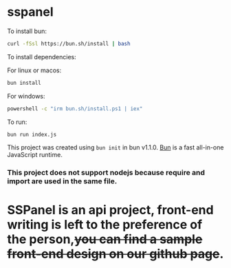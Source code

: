 # sspanel

To install bun:

```bash
curl -fSsl https://bun.sh/install | bash
```

To install dependencies:

For linux or macos:
```bash
bun install
```

For windows:

```bat
powershell -c "irm bun.sh/install.ps1 | iex"
```

To run:

```bash
bun run index.js
```

This project was created using `bun init` in bun v1.1.0. [Bun](https://bun.sh) is a fast all-in-one JavaScript runtime.

### This project does not support nodejs because require and import are used in the same file.

# SSPanel is an api project, front-end writing is left to the preference of the person,~~you can find a sample front-end design on our github page~~.
